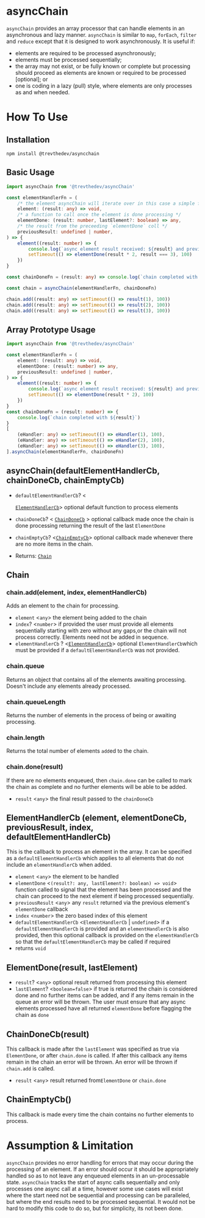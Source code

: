 # asyncChain

`asyncChain` provides an array processor that can handle elements in an asynchronous and lazy manner.   `asyncChain` is
similar to `map`, `forEach`, `filter` and `reduce` except that it is designed to work asynchronously. It is useful if:

* elements are required to be processed asynchronously;
* elements must be processed sequentially;
* the array may not exist, or be fully known or complete but processing should proceed as elements are known or required
  to be processed [optional]; or
* one is coding in a lazy (pull) style, where elements are only processes as and when needed.

# How To Use

## Installation

```shell
npm install @trevthedev/asyncchain
```

## Basic Usage

```typescript
import asyncChain from '@trevthedev/asyncChain'

const elementHandlerFn = (
    /* the element asyncChain will iterate over in this case a simple function */
    element: (result: any) => void,
    /* a function to call once the element is done processing */
    elementDone: (result: number, lastElement?: boolean) => any,
    /* the result from the preceeding `elementDone` coll */
    previousResult: undefined | number,
) => {
    element((result: number) => {
        console.log(`async element result received: ${result} and previous result: ${previousResult}`)
        setTimeout(() => elementDone(result * 2, result === 3), 100)
    })
}

const chainDoneFn = (result: any) => console.log(`chain completed with ${result}`)

const chain = asyncChain(elementHandlerFn, chainDoneFn)

chain.add((result: any) => setTimeout(() => result(1), 100))
chain.add((result: any) => setTimeout(() => result(2), 100))
chain.add((result: any) => setTimeout(() => result(3), 100))

```

## Array Prototype Usage

```typescript
import asyncChain from '@trevthedev/asyncChain'

const elementHandlerFn = (
    element: (result: any) => void,
    elementDone: (result: number) => any,
    previousResult: undefined | number,
) => {
    element((result: number) => {
        console.log(`async element result received: ${result} and previous result: ${previousResult}`)
        setTimeout(() => elementDone(result * 2), 100)
    })
}
const chainDoneFn = (result: number) => {
    console.log(`chain completed with ${result}`)
}
[
    (eHandler: any) => setTimeout(() => eHandler(1), 100),
    (eHandler: any) => setTimeout(() => eHandler(2), 100),
    (eHandler: any) => setTimeout(() => eHandler(3), 100),
].asyncChain(elementHandlerFn, chainDoneFn)

```

## asyncChain(defaultElementHandlerCb, chainDoneCb, chainEmptyCb)

* `defaultElementHandlerCb`? \<

  [`ElementHandlerCb`](#elementhandlercb-element-elementdonecb-previousresult-index-defaultelementhandlercb)> optional
  default function to process elements

* `chainDoneCb`? \< [`ChainDoneCb`](#chaindonecbresult) > optional callback made once the chain is done processing
  returning the result of the last `ElementDone`

* `chainEmptyCb`? <[`ChainEmptyCb`](#chainemptycb)> optional callback made whenever there are no more items in the
  chain.

* Returns: [`Chain`](#chain)

## Chain

### chain.add(element, index, elementHandlerCb)

Adds an element to the chain for processing.

* `element` \<`any`> the element being added to the chain
* `index`? \<`number`> if provided the user must provide all elements sequentially starting with zero without any
  gaps,or the chain will not process correctly. Elements need not be added in sequence.
* `elementHandlerCb` ?
  \<[`ElementHandlerCb`](#elementhandlercb-element-elementdonecb-previousresult-index-defaultelementhandlercb)>
  optional `ElementHandlerCb`which must be provided if a `defaultElementHandlerCb` was not provided.

### chain.queue

Returns an object that contains all of the elements awaiting processing. Doesn't include any elements already processed.

### chain.queueLength

Returns the number of elements in the process of being or awaiting processing.

### chain.length

Returns the total number of elements `add`ed to the chain.

### chain.done(result)

If there are no elements enqueued, then `chain.done` can be called to mark the chain as complete and no further elements
will be able to be added.

* `result` \<`any`> the final result passed to the `chainDoneCb`

## ElementHandlerCb (element, elementDoneCb, previousResult, index, defaultElementHandlerCb)

This is the callback to process an element in the array. It can be specified as a `defaultElementHandlerCb` which
applies to all elements that do not include an `elementHandlerCb` when added.

* `element` \<`any`> the element to be handled
* `elementDone` \<`(result?: any, lastElement?: boolean) => void`>  function called to signal that the element has been
  processed and the chain can proceed to the next element if being processed sequentially.
* `previousResult` \<`any`> any `result` returned via the previous element's `elementDone` callback
* `index` \<`number`> the zero based index of this element
* `defaultElementHandlerCb` \<`ElementHandlerCb` | `undefined`> if a `defaultElementHandlerCb` is provided and
  an `elementHandlerCb` is also provided, then this optional callback is provided on the `elementHandlerCb` so that
  the `defaultElementHandlerCb`  may be called if required
* returns `void`

## ElementDone(result, lastElement)

* `result`? \<`any`> optional result returned from processing this element
* `lastElement`? \<`boolean=false`>  if true is returned the chain is considered done and no further items can be added,
  and if any items remain in the queue an error will be thrown. The user must ensure that any async elements processed
  have all returned `elementDone` before flagging the chain as `done`

## ChainDoneCb(result)

This callback is made after the `lastElement` was specified as true via `ElementDone`, or after `chain.done` is called.
If after this callback any items remain in the chain an error will be thrown. An error will be thrown if `chain.add` is
called.

* `result` \<`any`> result returned from`ElementDone` or `chain.done`

## ChainEmptyCb()

This callback is made every time the chain contains no further elements to process.

# Assumption & Limitation

`asyncChain` provides no error handling for errors that may occur during the processing of an element. If an error
should occur it should be appropriately handled so as to not leave any enqueued elements in an un-processable state.
`asyncChain` tracks the start of async calls sequentially and only processes one async call at a time, however some use
cases will exist where the start need not be sequential and processing can be paralleled, but where the end results need
to be processed sequential. It would not be hard to modify this code to do so, but for simplicity, its not been done.